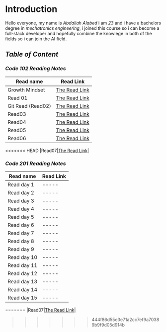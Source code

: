 # Introduction
Hello everyone,
my name is *Abdallah Alabed* i am *23* and i have a bachelors degree in *mechatronics engineering*, i joined this course so i can become a full-stack developer and hopefully combine the knowlege in both of the fields so i can join the AI field.

## ***Table of Content***
### ***Code 102 Reading Notes***

|Read name | Read Link|
|-----|-----|
|Growth Mindset | [The Read Link](https://abdallah-alabed.github.io/Reading-Notes/Growth)|
|Read 01 | [The Read Link](https://abdallah-alabed.github.io/Reading-Notes/Read01)|
|Git Read (Read02)|[The Read Link](https://abdallah-alabed.github.io/Reading-Notes/GitRead)|
|Read03|[The Read Link](https://abdallah-alabed.github.io/Reading-Notes/Read03)|
|Read04|[The Read Link](https://abdallah-alabed.github.io/Reading-Notes/Read04)|
|Read05|[The Read Link](https://abdallah-alabed.github.io/Reading-Notes/Read05)|
|Read06|[The Read Link](https://abdallah-alabed.github.io/Reading-Notes/Read06)|
<<<<<<< HEAD
|Read07|[The Read Link](https://abdallah-alabed.github.io/Reading-Notes/Read07)|



### ***Code 201 Reading Notes***

|Read name | Read Link|
| ----- | ----- |
|Read day 1|-----|
|Read day 2|-----|
|Read day 3|-----|
|Read day 4|-----|
|Read day 5|-----|
|Read day 6|-----|
|Read day 7|-----|
|Read day 8|-----|
|Read day 9|-----|
|Read day 10|-----|
|Read day 11|-----|
|Read day 12|-----|
|Read day 13|-----|
|Read day 14|-----|
|Read day 15|-----|


=======
|Read07|[The Read Link](https://abdallah-alabed.github.io/Reading-Notes/Read07)|
>>>>>>> 444f86d55e3e71a2cc7ef9a70389b9f9d05d914b
